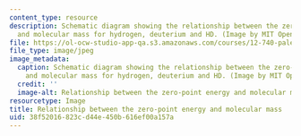 ```yaml
---
content_type: resource
description: Schematic diagram showing the relationship between the zero-point energy
  and molecular mass for hydrogen, deuterium and HD. (Image by MIT OpenCourseWare.)
file: https://ol-ocw-studio-app-qa.s3.amazonaws.com/courses/12-740-paleoceanography-spring-2008/38f52016823cd44e450b616ef00a157a_12-740s08.jpg
file_type: image/jpeg
image_metadata:
  caption: Schematic diagram showing the relationship between the zero-point energy
    and molecular mass for hydrogen, deuterium and HD. (Image by MIT OpenCourseWare.)
  credit: ''
  image-alt: Relationship between the zero-point energy and molecular mass.
resourcetype: Image
title: Relationship between the zero-point energy and molecular mass
uid: 38f52016-823c-d44e-450b-616ef00a157a
---
```

